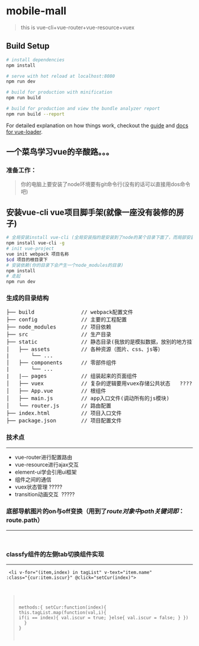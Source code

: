 # mobile-mall

> this is vue-cli+vue-router+vue-resource+vuex

## Build Setup

``` bash
# install dependencies
npm install

# serve with hot reload at localhost:8080
npm run dev

# build for production with minification
npm run build

# build for production and view the bundle analyzer report
npm run build --report
```

For detailed explanation on how things work, checkout the [guide](http://vuejs-templates.github.io/webpack/) and [docs for vue-loader](http://vuejs.github.io/vue-loader).

## 一个菜鸟学习vue的辛酸路。。。
### 准备工作：
>你的电脑上要安装了node环境要有git命令行(没有的话可以直接用dos命令吧)

## 安装vue-cli vue项目脚手架(就像一座没有装修的房子)
``` bash
# 全局安装install vue-cli (全局安装指的是安装到了node的某个目录下面了，而局部安装是安装到你的某个项目的根目录下)
npm install vue-cli -g
# init vue-project
vue init webpack 项目名称
$cd 项目的根目录下
# 安装依赖(你的目录下会产生一个node_modules的目录)
npm install
# 走起
npm run dev
```

### 生成的目录结构

<pre>
├── build               // webpack配置文件
├── config              // 主要的工程配置
├── node_modules        // 项目依赖
├── src                 // 生产目录
├── static              // 静态目录(我放的是模拟数据，放别的地方挂了)
│   ├── assets          // 各种资源（图片、css、js等）
|       └── ...
│   ├── components      // 零部件组件
|       └── ...
|   |—— pages           // 组装起来的页面组件
│   ├── vuex            // 复杂的逻辑要用vuex存储公共状态   ???????
│   ├── App.vue         // 根组件 
│   ├── main.js         // app入口文件(调动所有的js模块)
│   └── router.js       // 路由配置
├── index.html          // 项目入口文件
├── package.json        // 项目配置文件
</pre>

### 技术点

***
* vue-router进行配置路由
* vue-resource进行ajax交互
* element-ui学会引用ui框架
* 组件之间的通信
* vuex状态管理   ?????
* transition动画交互  ?????

### 底部导航图片的on与off变换（用到了$route对象中path关键词 即：$route.path）

***
<code>
<img class="tab-icon" :src=" tab.path == $route.path ? tab.iconUrlOn : tab.iconUrlOff " />
</code>

### classfy组件的左侧tab切换组件实现

***
<code> <li v-for="(item,index) in tagList" v-text="item.name" :class="{cur:item.iscur}" @click="setCur(index)"></li>
>methods:{
> setCur:function(index){
>    this.tagList.map(function(val,i){
>        if(i == index){
>           val.iscur = true;
>        }else{
>           val.iscur = false;
>        }
>     })
>   }
>}
</code>





